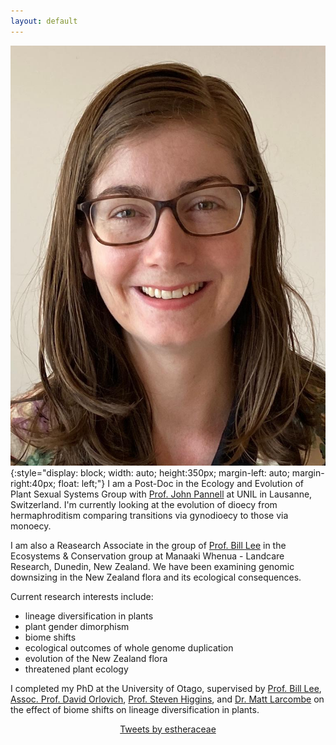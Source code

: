 ```yaml
---
layout: default 
---
```


![face](./assets/ed_mugshot.jpg){:style="display: block; width: auto; height:350px; margin-left: auto; margin-right:40px; float: left;"}
I am a Post-Doc in the Ecology and Evolution of Plant Sexual Systems Group with [Prof. John Pannell](https://www.unil.ch/dee/pannell-group) at UNIL in Lausanne, Switzerland. I'm currently looking at the evolution of dioecy from hermaphroditism comparing transitions via gynodioecy to those via monoecy.

I am also a Reasearch Associate in the group of [Prof. Bill Lee](https://www.landcareresearch.co.nz/about-us/our-people/william-lee) in the Ecosystems & Conservation group at Manaaki Whenua - Landcare Research, Dunedin, New Zealand. We have been examining genomic downsizing in the New Zealand flora and its ecological consequences. 

Current research interests include:
   * lineage diversification in plants
   * plant gender dimorphism
   * biome shifts
   * ecological outcomes of whole genome duplication
   * evolution of the New Zealand flora
   * threatened plant ecology

I completed my PhD at the University of Otago, supervised by [Prof. Bill Lee](https://www.landcareresearch.co.nz/about-us/our-people/william-lee), [Assoc. Prof. David Orlovich](https://www.otago.ac.nz/botany/staff/davidorlovich.html), [Prof. Steven Higgins](http://www.bayceer.uni-bayreuth.de/pfloek/de/mitarbeiter/mit/mitarbeiter_detail.php?id_obj=141103), and [Dr. Matt Larcombe](https://www.otago.ac.nz/botany/staff/mattlarcombe.html) on the effect of biome shifts on lineage diversification in plants. 

<center>
<a class="twitter-timeline" data-height="600" href="https://twitter.com/estheraceae?ref_src=twsrc%5Etfw">Tweets by estheraceae</a> <script async src="https://platform.twitter.com/widgets.js" charset="utf-8"></script>
</center>
